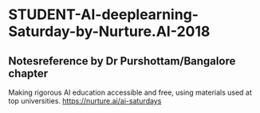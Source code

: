 # STUDENT-AI-deeplearning-Saturday-by-Nurture.AI-2018 
## Notesreference by Dr Purshottam/Bangalore chapter
Making rigorous AI education accessible and free, using materials used at top universities.
https://nurture.ai/ai-saturdays
